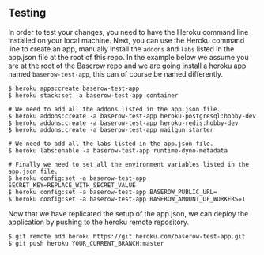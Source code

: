 ## Testing

In order to test your changes, you need to have the Heroku command line installed on
your local machine. Next, you can use the Heroku command line to create an app,
manually install the `addons` and `labs` listed in the app.json file at the root of
this repo. In the example below we assume you are at the root of the Baserow repo and
we are going install a heroku app named `baserow-test-app`, this can of course be named
differently.

```
$ heroku apps:create baserow-test-app
$ heroku stack:set -a baserow-test-app container

# We need to add all the addons listed in the app.json file.
$ heroku addons:create -a baserow-test-app heroku-postgresql:hobby-dev
$ heroku addons:create -a baserow-test-app heroku-redis:hobby-dev
$ heroku addons:create -a baserow-test-app mailgun:starter

# We need to add all the labs listed in the app.json file.
$ heroku labs:enable -a baserow-test-app runtime-dyno-metadata

# Finally we need to set all the environment variables listed in the app.json file.
$ heroku config:set -a baserow-test-app SECRET_KEY=REPLACE_WITH_SECRET_VALUE
$ heroku config:set -a baserow-test-app BASEROW_PUBLIC_URL=
$ heroku config:set -a baserow-test-app BASEROW_AMOUNT_OF_WORKERS=1
```

Now that we have replicated the setup of the app.json, we can deploy the application
by pushing to the heroku remote repository.

```
$ git remote add heroku https://git.heroku.com/baserow-test-app.git
$ git push heroku YOUR_CURRENT_BRANCH:master
```
